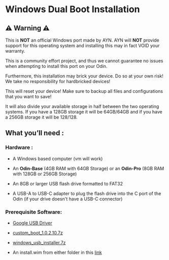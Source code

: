 # Windows Dual Boot Installation

## ⚠️ Warning ⚠️
This is **NOT** an official Windows port made by AYN. AYN will **NOT** provide support for this operating system and installing this may in fact VOID your warranty.

This is a community effort project, and thus we cannot guarantee no issues when attempting to install this port on your Odin.

Furthermore, this installation may brick your device. Do so at your own risk! We take no responsibility for hardbricked devices!

This will reset your device! Make sure to backup all files and configurations that you want to save!

It will also divide your available storage in half between the two operating systems. If you have a 128GB storage it will be 64GB/64GB and if you have a 256GB storage it will be 128/128.

## What you’ll need :

### Hardware :

- A Windows based computer (vm will work)

- An **Odin-Base** (4GB RAM with 64GB Storage) or an **Odin-Pro** (8GB RAM with 128GB or 256GB Storage)

- An 8GB or larger USB flash drive formatted to FAT32

- A USB-A to USB-C adapter to plug the flash drive into the C port of the Odin (if your drive doesn't have a USB-C connector)

### Prerequisite Software:

- [Google USB Driver](https://www.xda-developers.com/install-adb-windows-macos-linux/)

- [custom_boot_1.0.2.10.7z](http://download.project-valhalla.com/custom_boot/custom_boot_1.0.2.10.7z)

- [windows_usb_installer.7z](http://download.project-valhalla.com/custom_boot/windows_usb_installer.7z)

- An install.wim from either folder in this [link](http://download.project-valhalla.com/windows_release/)
